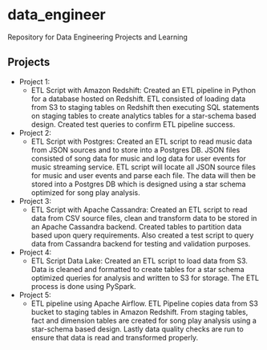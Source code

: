 # data_engineer
Repository for Data Engineering Projects and Learning

## Projects
- Project 1:
  - ETL Script with Amazon Redshift: Created an ETL pipeline in Python for a database hosted on Redshift.  ETL consisted of loading data from S3 to staging tables on Redshift then executing SQL statements on staging tables to create analytics tables for a star-schema based design.  Created test queries to confirm ETL pipeline success.
- Project 2:
  - ETL Script with Postgres: Created an ETL script to read music data from JSON sources and to store into a Postgres DB.  JSON files consisted of song data for music and log data for user events for music streaming service.  ETL script will locate all JSON source files for music and user events and parse each file.  The data will then be stored into a Postgres DB which is designed using a star schema optimized for song play analysis.
- Project 3:
  - ETL Script with Apache Cassandra: Created an ETL script to read data from CSV source files, clean and transform data to be stored in an Apache Cassandra backend.  Created tables to partition data based upon query requirements.  Also created a test script to query data from Cassandra backend for testing and validation purposes.
- Project 4:
  - ETL Script Data Lake: Created an ETL script to load data from S3.  Data is cleaned and formatted to create tables for a star schema optimized queries for analysis and written to S3 for storage.  The ETL process is done using PySpark.
- Project 5:
  - ETL pipeline using Apache Airflow.  ETL Pipeline copies data from S3 bucket to staging tables in Amazon Redshift.  From staging tables, fact and dimension tables are created for song play analysis using a star-schema based design.  Lastly data quality checks are run to ensure that data is read and transformed properly.
